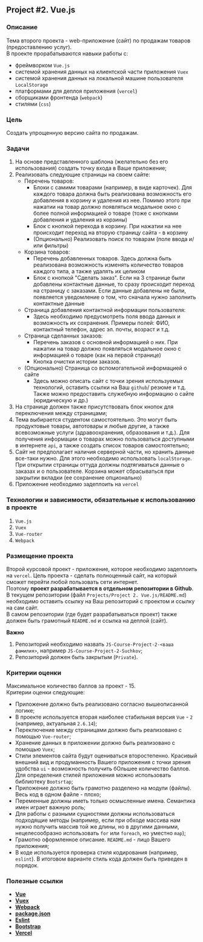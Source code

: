 ## Project #2. Vue.js

### Описание

Тема второго проекта - web-приложение (сайт) по продажам товаров (предоставлению услуг).
<br>
В проекте прорабатываются навыки работы с:

- фреймворком `Vue.js`
- системой хранения данных на клиентской части приложения `Vuex`
- системой хранения данных на локальной машине пользователя `LocalStorage`
- платформами для деплоя приложения (`vercel`)
- сборщиками фронтенда (`webpack`)
- стилями (`css`)

### Цель

Создать упрощенную версию сайта по продажам.

### Задачи

1. На основе представленного шаблона (желательно без его использования) создать точку
   входа в Ваше приложение;
2. Реализовать следующие страницы на своем сайте:
    * Перечень товаров:
        * Блоки с самими товарами (например, в виде карточек). Для каждого товара должна
          быть реализована возможность его добавления в корзину и удаления из нее. Помимо
          этого при нажатии на товар должно появляться модальное окно с более полной
          информацией о товаре (тоже с кнопками добавления и удаления из корзины)
        * Блок с кнопкой перехода в корзину. При нажатии на нее происходит переход на
          вторую страницу сайта - в корзину
        * (Опционально) Реализовать поиск по товарам (поле ввода и/или фильтры)
    * Корзина товаров:
        * Перечень добавленных товаров. Здесь должна быть реализована возможность изменять
          количество товаров каждого типа, а также удалять их целиком
        * Блок с кнопкой "Сделать заказ". Если на 3 странице были добавлены контактные
          данные, то сразу происходит переход на страницу с заказами. Если данные
          добавлены не были, появляется уведомление о том, что сначала нужно заполнить
          контактные данные
    * Страница добавления контактной информации пользователя:
        * Здесь необходимо предусмотреть поля ввода данных и возможность их сохранения.
          Примеры полей: ФИО, контактный телефон, адрес эл. почты, возраст и т.д.
    * Страница сделанных заказов:
        * Перечень заказов с основной информацией о них. При нажатии на товар должно
          появляться модальное окно с информацией о товаре (как на первой странице)
        * Кнопка очистки истории заказов.
    * (Опционально) Страница со вспомогательной информацией о сайте
        * Здесь можно описать сайт с точки зрения используемых технологий, оставить ссылки
          на Ваш `github`/ резюме и т.д. Также можно предоставить служебную информацию о
          сайте (юридическую и др.)
3. На странице должен также присутствовать блок кнопок для переключения между страницами;
4. Тема выбирается студентом самостоятельно. Это могут быть продуктовые товары, автотовары
   и любые другие, а также всевозможные услуги (здравоохранения, образования и т.д.). Для
   получения информации о товарах можно пользоваться доступными в интернете `api`, а также
   создать список товаров самостоятельно;
5. Сайт не предполагает наличия серверной части, но хранить данные все-таки нужно. Для
   этого необходимо использовать `localStorage`. При открытии страницы оттуда должны
   подтягиваться данные о заказах и о пользователе. Корзина может сбрасываться при
   закрытии вкладки (ее сохранение опционально)
6. Приложение необходимо задеплоить на `vercel`

### Технологии и зависимости, обязательные к использованию в проекте

1. `Vue.js`
2. `Vuex`
3. `Vue-router`
4. `Webpack`

### Размещение проекта

Второй курсовой проект - приложение, которое необходимо задеплоить на `vercel`. Цель
проекта - сделать полноценный сайт, на который сможет перейти любой пользовать сети
интернет. <br>
Поэтому **проект разрабатывается в отдельном репозитории в Github**. В текущем
репозитории (файл `Projects/Project 2. Vue.js/README.md`) необходимо оставить ссылку на
Ваш репозиторий с проектом и ссылку на сам сайт. <br>
В самом репозитории (где будет разрабатываться проект) также должен быть
грамотный `README.md` и ссылка на деплой (сайт).

**Важно**

1. Репозиторий необходимо назвать `JS-Course-Project-2-<ваша фамилия>`,
   например `JS-Course-Project-2-Suchkov`;
2. Репозиторий должен быть закрытым (`Private`).

### Критерии оценки

Максимальное количество баллов за проект - 15.<br>
Критерии оценки следующие:

- Приложение должно быть реализовано согласно вышеописанной логике;
- В проекте используется вторая наиболее стабильная версия `Vue` - `2` (например,
  актуальная `2.6.14`);
- Переключение между страницами должно быть реализовано с помощью `Vue-router`;
- Хранение данных в приложении должно быть реализовано с помощью `Vuex`;
- Стили элементов сайта будут оцениваться второстепенно. Красивый внешний вид и
  продуманность Вашего приложения с точки зрения удобства `ui` - возможность получить
  бОльшее количество баллов. Для определения стилей приложения можно использовать
  библиотеку `Bootsrtap`;
- Приложение должно быть грамотно разделено на модули (файлы). Весь код в одном файле -
  плохо;
- Переменные должны иметь только осмысленные имена. Семантика имен играет важную роль;
- Для работы с разными сущностями должны использоваться подходящие методы (например, если
  при обходе массива нам нужно получить массив той же длины, но в другими данными,
  нецелесообразно использовать `for` или `foreach`, но уместно `map`);
- Грамотно оформленное описание. `README.md` - лицо Вашего приложения;
- В коде используется проверка стиля кодирования (например, `eslint`). В итоговом варианте
  стиль кода должен быть приведен в порядок.

### Полезные ссылки

- **[Vue](https://vuejs.org/)**
- **[Vuex](https://vuex.vuejs.org/ru/)**
- **[Webpack](https://webpack.js.org/)**
- **[package.json](https://docs.npmjs.com/cli/v7/configuring-npm/package-json)**
- **[Eslint](https://eslint.org/)**
- **[Bootstrap](https://getbootstrap.com/)**
- **[Vercel](https://vercel.com/)**
